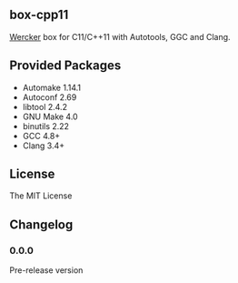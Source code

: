 ## box-cpp11

[Wercker](http://wercker.com) box for C11/C++11 with Autotools, GGC and Clang.

## Provided Packages

- Automake 1.14.1
- Autoconf 2.69
- libtool 2.4.2
- GNU Make 4.0
- binutils 2.22
- GCC 4.8+
- Clang 3.4+

## License

The MIT License

## Changelog

### 0.0.0

Pre-release version
